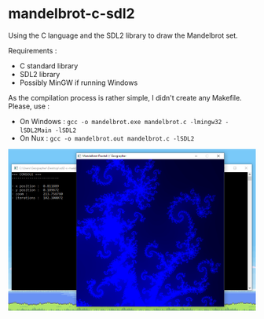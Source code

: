# mandelbrot-c-sdl2
Using the C language and the SDL2 library to draw the Mandelbrot set.

Requirements :
* C standard library
* SDL2 library
* Possibly MinGW if running Windows

As the compilation process is rather simple, I didn't create any Makefile. Please, use :
* On Windows : `gcc -o mandelbrot.exe mandelbrot.c -lmingw32 -lSDL2Main -lSDL2`
* On Nux : `gcc -o mandelbrot.out mandelbrot.c -lSDL2`

![Alt text](screenshot.png)
